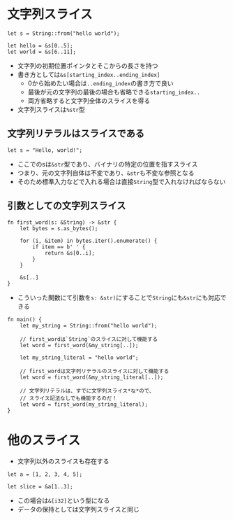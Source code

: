 # 文字列スライス
```
let s = String::from("hello world");

let hello = &s[0..5];
let world = &s[6..11];
```
- 文字列の初期位置ポインタとそこからの長さを持つ
- 書き方としては`&s[starting_index..ending_index]`
  - 0から始めたい場合は`..ending_index`の書き方で良い
  - 最後が元の文字列の最後の場合も省略できる`starting_index..`
  - 両方省略すると文字列全体のスライスを得る
- 文字列スライスは`%str`型
## 文字列リテラルはスライスである
```
let s = "Hello, world!";
```
- ここでのsは`&str`型であり、バイナリの特定の位置を指すスライス
- つまり、元の文字列自体は不変であり、`&str`も不変な参照となる
- そのため標準入力などで入れる場合は直接`String`型で入れなければならない

## 引数としての文字列スライス
```
fn first_word(s: &String) -> &str {
    let bytes = s.as_bytes();

    for (i, &item) in bytes.iter().enumerate() {
        if item == b' ' {
            return &s[0..i];
        }
    }

    &s[..]
}
```
- こういった関数にて引数を`s: &str)`にすることで`String`にも`&str`にも対応できる
```
fn main() {
    let my_string = String::from("hello world");

    // first_wordは`String`のスライスに対して機能する
    let word = first_word(&my_string[..]);

    let my_string_literal = "hello world";

    // first_wordは文字列リテラルのスライスに対して機能する
    let word = first_word(&my_string_literal[..]);

    // 文字列リテラルは、すでに文字列スライス*な*ので、
    // スライス記法なしでも機能するのだ！
    let word = first_word(my_string_literal);
}
```
# 他のスライス
- 文字列以外のスライスも存在する
```
let a = [1, 2, 3, 4, 5];

let slice = &a[1..3];
```
- この場合は`&[i32]`という型になる
- データの保持としては文字列スライスと同じ
